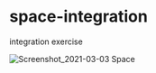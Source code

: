 # space-integration
integration exercise


![Screenshot_2021-03-03 Space](https://user-images.githubusercontent.com/74557101/109786775-d0892500-7c0d-11eb-913f-077856088cc2.png)
